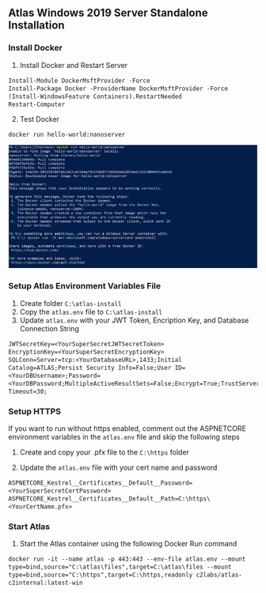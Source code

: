 ## Atlas Windows 2019 Server Standalone Installation

### Install Docker
1. Install Docker and Restart Server

```
Install-Module DockerMsftProvider -Force
Install-Package Docker -ProviderName DockerMsftProvider -Force
(Install-WindowsFeature Containers).RestartNeeded
Restart-Computer
```

2. Test Docker

```
docker run hello-world:nanoserver
```

![dockertest](screenshots/hello_world.png) 


### Setup Atlas Environment Variables File
1. Create folder `C:\atlas-install`
2. Copy the `atlas.env` file to `C:\atlas-install`
3. Update `atlas.env` with your JWT Token, Encription Key, and Database Connection String
```
JWTSecretKey=<YourSuperSecretJWTSecretToken>
EncryptionKey=<YourSuperSecretEncryptionKey>
SQLConn=Server=tcp:<YourDatabaseURL>,1433;Initial Catalog=ATLAS;Persist Security Info=False;User ID=<YourDBUsername>;Password=<YourDBPassword;MultipleActiveResultSets=False;Encrypt=True;TrustServerCertificate=False;Connection Timeout=30;
```


### Setup HTTPS
If you want to run without https enabled, comment out the ASPNETCORE environment variables in the `atlas.env` file and skip the following steps

1. Create and copy your .pfx file to the `C:\https` folder

2. Update the `atlas.env` file with your cert name and password

```
ASPNETCORE_Kestrel__Certificates__Default__Password=<YourSuperSecretCertPassword>
ASPNETCORE_Kestrel__Certificates__Default__Path=C:\https\<YourCertName.pfx>
```

### Start Atlas
1. Start the Atlas container using the following Docker Run command

```
docker run -it --name atlas -p 443:443 --env-file atlas.env --mount type=bind,source="C:\atlas\files",target=C:\atlas\files --mount type=bind,source="C:\https",target=C:\https,readonly c2labs/atlas-c2internal:latest-win
```
